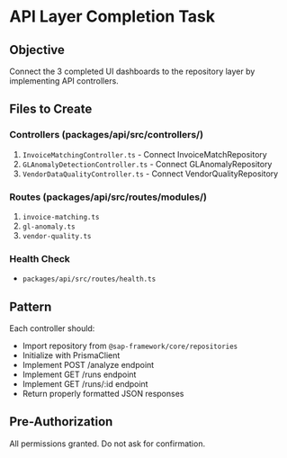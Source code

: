 # API Layer Completion Task

## Objective
Connect the 3 completed UI dashboards to the repository layer by implementing API controllers.

## Files to Create

### Controllers (packages/api/src/controllers/)
1. `InvoiceMatchingController.ts` - Connect InvoiceMatchRepository
2. `GLAnomalyDetectionController.ts` - Connect GLAnomalyRepository  
3. `VendorDataQualityController.ts` - Connect VendorQualityRepository

### Routes (packages/api/src/routes/modules/)
1. `invoice-matching.ts`
2. `gl-anomaly.ts`
3. `vendor-quality.ts`

### Health Check
- `packages/api/src/routes/health.ts`

## Pattern
Each controller should:
- Import repository from `@sap-framework/core/repositories`
- Initialize with PrismaClient
- Implement POST /analyze endpoint
- Implement GET /runs endpoint
- Implement GET /runs/:id endpoint
- Return properly formatted JSON responses

## Pre-Authorization
All permissions granted. Do not ask for confirmation.